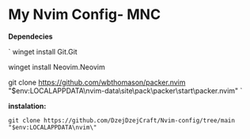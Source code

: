 # My Nvim Config- MNC

**Dependecies**

`
winget install Git.Git

winget install Neovim.Neovim

git clone https://github.com/wbthomason/packer.nvim "$env:LOCALAPPDATA\nvim-data\site\pack\packer\start\packer.nvim"
`

**instalation:**

`git clone https://github.com/DzejDzejCraft/Nvim-config/tree/main "$env:LOCALAPPDATA\nvim\"`
